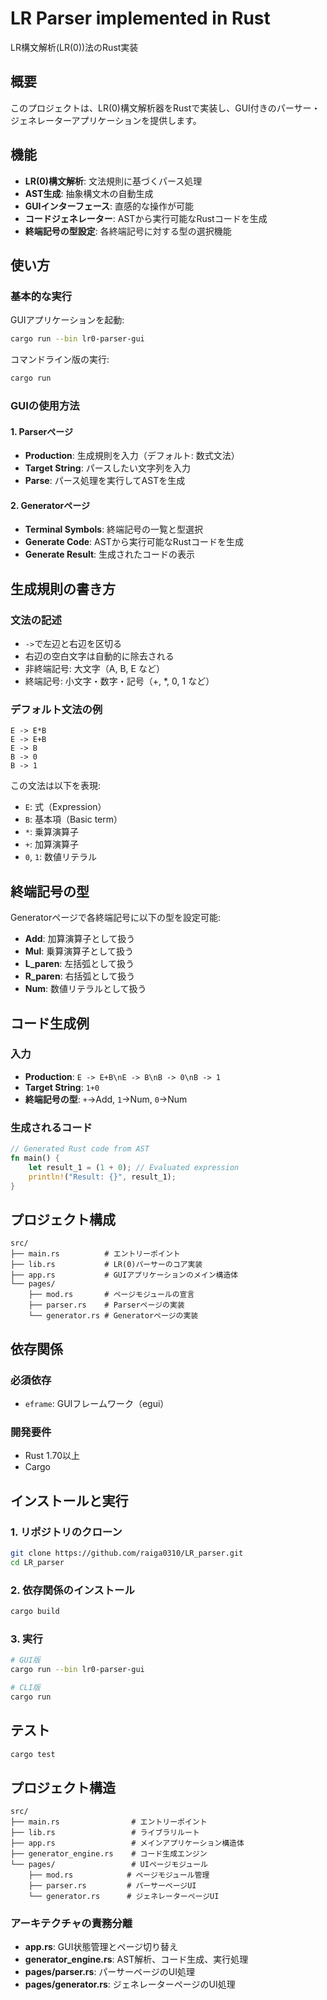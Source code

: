 # LR Parser implemented in Rust
LR構文解析(LR(0))法のRust実装

## 概要
このプロジェクトは、LR(0)構文解析器をRustで実装し、GUI付きのパーサー・ジェネレーターアプリケーションを提供します。

## 機能
- **LR(0)構文解析**: 文法規則に基づくパース処理
- **AST生成**: 抽象構文木の自動生成
- **GUIインターフェース**: 直感的な操作が可能
- **コードジェネレーター**: ASTから実行可能なRustコードを生成
- **終端記号の型設定**: 各終端記号に対する型の選択機能

## 使い方

### 基本的な実行
GUIアプリケーションを起動:
```sh
cargo run --bin lr0-parser-gui
```

コマンドライン版の実行:
```sh
cargo run
```

### GUIの使用方法

#### 1. Parserページ
- **Production**: 生成規則を入力（デフォルト: 数式文法）
- **Target String**: パースしたい文字列を入力
- **Parse**: パース処理を実行してASTを生成

#### 2. Generatorページ
- **Terminal Symbols**: 終端記号の一覧と型選択
- **Generate Code**: ASTから実行可能なRustコードを生成
- **Generate Result**: 生成されたコードの表示

## 生成規則の書き方

### 文法の記述
- `->`で左辺と右辺を区切る
- 右辺の空白文字は自動的に除去される
- 非終端記号: 大文字（A, B, E など）
- 終端記号: 小文字・数字・記号（+, *, 0, 1 など）

### デフォルト文法の例
```
E -> E*B
E -> E+B
E -> B
B -> 0
B -> 1
```

この文法は以下を表現:
- `E`: 式（Expression）
- `B`: 基本項（Basic term）
- `*`: 乗算演算子
- `+`: 加算演算子
- `0`, `1`: 数値リテラル

## 終端記号の型

Generatorページで各終端記号に以下の型を設定可能:
- **Add**: 加算演算子として扱う
- **Mul**: 乗算演算子として扱う
- **L_paren**: 左括弧として扱う
- **R_paren**: 右括弧として扱う
- **Num**: 数値リテラルとして扱う

## コード生成例

### 入力
- **Production**: `E -> E+B\nE -> B\nB -> 0\nB -> 1`
- **Target String**: `1+0`
- **終端記号の型**: `+`→Add, `1`→Num, `0`→Num

### 生成されるコード
```rust
// Generated Rust code from AST
fn main() {
    let result_1 = (1 + 0); // Evaluated expression
    println!("Result: {}", result_1);
}
```

## プロジェクト構成

```
src/
├── main.rs          # エントリーポイント
├── lib.rs           # LR(0)パーサーのコア実装
├── app.rs           # GUIアプリケーションのメイン構造体
└── pages/
    ├── mod.rs       # ページモジュールの宣言
    ├── parser.rs    # Parserページの実装
    └── generator.rs # Generatorページの実装
```

## 依存関係

### 必須依存
- `eframe`: GUIフレームワーク（egui）

### 開発要件
- Rust 1.70以上
- Cargo

## インストールと実行

### 1. リポジトリのクローン
```sh
git clone https://github.com/raiga0310/LR_parser.git
cd LR_parser
```

### 2. 依存関係のインストール
```sh
cargo build
```

### 3. 実行
```sh
# GUI版
cargo run --bin lr0-parser-gui

# CLI版
cargo run
```

## テスト
```sh
cargo test
```

## プロジェクト構造
```
src/
├── main.rs                # エントリーポイント
├── lib.rs                 # ライブラリルート
├── app.rs                 # メインアプリケーション構造体
├── generator_engine.rs    # コード生成エンジン
└── pages/                 # UIページモジュール
    ├── mod.rs            # ページモジュール管理
    ├── parser.rs         # パーサーページUI
    └── generator.rs      # ジェネレーターページUI
```

### アーキテクチャの責務分離
- **app.rs**: GUI状態管理とページ切り替え
- **generator_engine.rs**: AST解析、コード生成、実行処理
- **pages/parser.rs**: パーサーページのUI処理
- **pages/generator.rs**: ジェネレーターページのUI処理
